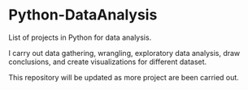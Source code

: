 # Python-DataAnalysis
List of projects in Python for data analysis.

I carry out data gathering, wrangling, exploratory data analysis, draw conclusions, and create visualizations for different dataset.

This repository will be updated as more project are been carried out.

